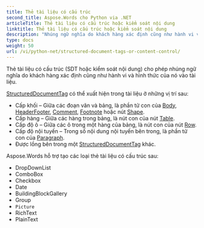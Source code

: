 ```yaml
---
title: Thẻ tài liệu có cấu trúc
second_title: Aspose.Words cho Python via .NET
articleTitle: Thẻ tài liệu có cấu trúc hoặc kiểm soát nội dung
linktitle: Thẻ tài liệu có cấu trúc hoặc kiểm soát nội dung
description: "Nhúng ngữ nghĩa do khách hàng xác định cũng như hành vi và giao diện của nó vào tài liệu bằng cách sử dụng thẻ tài liệu có cấu trúc (SDT hoặc kiểm soát nội dung) trong Python."
type: docs
weight: 50
url: /vi/python-net/structured-document-tags-or-content-control/
---
```



Thẻ tài liệu có cấu trúc (SDT hoặc kiểm soát nội dung) cho phép nhúng ngữ nghĩa do khách hàng xác định cũng như hành vi và hình thức của nó vào tài liệu.

[StructuredDocumentTag](https://reference.aspose.com/words/python-net/aspose.words.markup/structureddocumenttag/) có thể xuất hiện trong tài liệu ở những vị trí sau:

- Cấp khối – Giữa các đoạn văn và bảng, là phần tử con của [Body](https://reference.aspose.com/words/python-net/aspose.words/body/), [HeaderFooter](https://reference.aspose.com/words/python-net/aspose.words/headerfooter/), [Comment](https://reference.aspose.com/words/python-net/aspose.words/comment/), [Footnote](https://reference.aspose.com/words/python-net/aspose.words.notes/footnote/) hoặc nút [Shape](https://reference.aspose.com/words/python-net/aspose.words.drawing/shape/).
- Cấp hàng – Giữa các hàng trong bảng, là nút con của nút [Table](https://reference.aspose.com/words/python-net/aspose.words.tables/table/).
- Cấp độ ô – Giữa các ô trong một hàng của bảng, là nút con của nút [Row](https://reference.aspose.com/words/python-net/aspose.words.tables/row/).
- Cấp độ nội tuyến – Trong số nội dung nội tuyến bên trong, là phần tử con của [Paragraph](https://reference.aspose.com/words/python-net/aspose.words/paragraph/).
- Được lồng bên trong một [StructuredDocumentTag](https://reference.aspose.com/words/python-net/aspose.words.markup/structureddocumenttag/) khác.

Aspose.Words hỗ trợ tạo các loại thẻ tài liệu có cấu trúc sau:

- DropDownList
- ComboBox 
- Checkbox 
- Date 
- BuildingBlockGallery 
- Group 
- `Picture`
- RichText 
- PlainText
